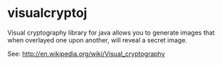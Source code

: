 visualcryptoj
=============

Visual cryptography library for java allows you to generate images that when overlayed one upon another, will reveal a secret image.

See: http://en.wikipedia.org/wiki/Visual_cryptography

